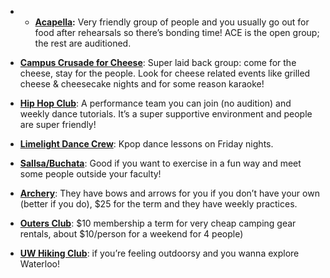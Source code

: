 <!-- TITLE: Clubs -->
<!-- SUBTITLE: A quick summary of Clubs -->

* * [**Acapella**](https://www.facebook.com/UWACC/)**:** Very friendly group of people and you usually go out for food after rehearsals so there’s bonding time! ACE is the open group; the rest are auditioned.

* [**Campus Crusade for Cheese**](https://www.facebook.com/profile.php?id=2202862856&ref=br_rs): Super laid back group: come for the cheese, stay for the people. Look for cheese related events like grilled cheese & cheesecake nights and for some reason karaoke! 

* [**Hip Hop Club**](https://www.facebook.com/groups/uwaterloohiphop/about/): A performance team you can join (no audition) and weekly dance tutorials. It’s a super supportive environment and people are super friendly!

* [**Limelight Dance Crew**](https://www.facebook.com/limelightdancecrew/): Kpop dance lessons on Friday nights.

* [**Sallsa/Buchata**](https://www.facebook.com/profile.php?id=100003660543951): Good if you want to exercise in a fun way and meet some people outside your faculty!

* [**Archery**](https://www.facebook.com/uwarchery/): They have bows and arrows for you if you don’t have your own (better if you do), $25 for the term and they have weekly practices.

* [**Outers Club**](https://www.facebook.com/groups/UWoutersclub/): $10 membership a term for very cheap camping gear rentals, about $10/person for a weekend for 4 people)

* [**UW Hiking Club**](https://www.facebook.com/groups/126752278049600/): if you’re feeling outdoorsy and you wanna explore Waterloo!
